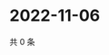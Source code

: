 # 2022-11-06

共 0 条

<!-- BEGIN WEIBO -->
<!-- 最后更新时间 Sun Nov 06 2022 21:19:23 GMT+0800 (China Standard Time) -->

<!-- END WEIBO -->
